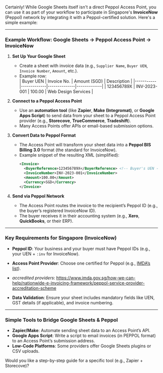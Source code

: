 Certainly! While Google Sheets itself isn't a direct Peppol Access Point, you can use it as part of your workflow to participate in Singapore's **InvoiceNow** (Peppol) network by integrating it with a Peppol-certified solution. Here's a simple example:

---

### **Example Workflow: Google Sheets → Peppol Access Point → InvoiceNow**
1. **Set Up Your Google Sheet**  
   - Create a sheet with invoice data (e.g., `Supplier Name`, `Buyer UEN`, `Invoice Number`, `Amount`, etc.).
   - Example row:  
     | Buyer UEN | Invoice No. | Amount (SGD) | Description |
     |-----------|-------------|--------------|-------------|
     | 123456789X | INV-2023-001 | 100.00 | Web Design Services |

2. **Connect to a Peppol Access Point**  
   - Use an **automation tool** (like **Zapier**, **Make (Integromat)**, or **Google Apps Script**) to send data from your sheet to a Peppol Access Point provider (e.g., **Storecove**, **TrueCommerce**, **Tradeshift**).  
   - Many Access Points offer APIs or email-based submission options.

3. **Convert Data to Peppol Format**  
   - The Access Point will transform your sheet data into a **Peppol BIS Billing 3.0** format (the standard for InvoiceNow).  
   - Example snippet of the resulting XML (simplified):
     ```xml
     <Invoice>
       <BuyerReference>123456789X</BuyerReference> <!-- Buyer's UEN -->
       <InvoiceNumber>INV-2023-001</InvoiceNumber>
       <Amount>100.00</Amount>
       <Currency>SGD</Currency>
     </Invoice>
     ```

4. **Send via Peppol Network**  
   - The Access Point routes the invoice to the recipient’s Peppol ID (e.g., the buyer’s registered InvoiceNow ID).  
   - The buyer receives it in their accounting system (e.g., **Xero**, **QuickBooks**, or their ERP).

---

### **Key Requirements for Singapore (InvoiceNow)**
- **Peppol ID**: Your business and your buyer must have Peppol IDs (e.g., your UEN + `:inv` for InvoiceNow).  
- **Access Point Provider**: Choose one certified for Peppol (e.g., [IMDA’s list](https://www.imda.gov.sg/regulations-and-licensing-listing/invoicenow-for-businesses)).

- *accredited providers*: https://www.imda.gov.sg/how-we-can-help/nationwide-e-invoicing-framework/peppol-service-provider-accreditation-scheme 
- **Data Validation**: Ensure your sheet includes mandatory fields like UEN, GST details (if applicable), and invoice numbering.

---

### **Simple Tools to Bridge Google Sheets & Peppol**
- **Zapier/Make**: Automate sending sheet data to an Access Point’s API.  
- **Google Apps Script**: Write a script to email invoices (in PEPPOL format) to an Access Point’s submission address.  
- **Low-Code Platforms**: Some providers offer Google Sheets plugins or CSV uploads.

Would you like a step-by-step guide for a specific tool (e.g., Zapier + Storecove)?

